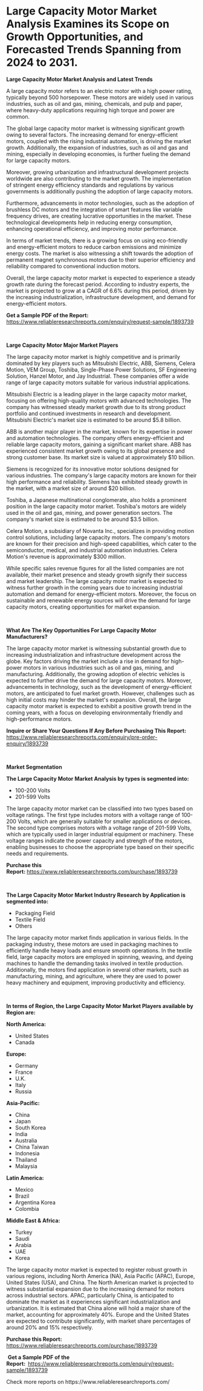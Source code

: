 <p><h1>Large Capacity Motor Market Analysis Examines its Scope on Growth Opportunities, and Forecasted Trends Spanning from 2024 to 2031.</h1></p><p><strong>Large Capacity Motor Market Analysis and Latest Trends</strong></p>
<p><p>A large capacity motor refers to an electric motor with a high power rating, typically beyond 500 horsepower. These motors are widely used in various industries, such as oil and gas, mining, chemicals, and pulp and paper, where heavy-duty applications requiring high torque and power are common.</p><p>The global large capacity motor market is witnessing significant growth owing to several factors. The increasing demand for energy-efficient motors, coupled with the rising industrial automation, is driving the market growth. Additionally, the expansion of industries, such as oil and gas and mining, especially in developing economies, is further fueling the demand for large capacity motors.</p><p>Moreover, growing urbanization and infrastructural development projects worldwide are also contributing to the market growth. The implementation of stringent energy efficiency standards and regulations by various governments is additionally pushing the adoption of large capacity motors.</p><p>Furthermore, advancements in motor technologies, such as the adoption of brushless DC motors and the integration of smart features like variable frequency drives, are creating lucrative opportunities in the market. These technological developments help in reducing energy consumption, enhancing operational efficiency, and improving motor performance.</p><p>In terms of market trends, there is a growing focus on using eco-friendly and energy-efficient motors to reduce carbon emissions and minimize energy costs. The market is also witnessing a shift towards the adoption of permanent magnet synchronous motors due to their superior efficiency and reliability compared to conventional induction motors.</p><p>Overall, the large capacity motor market is expected to experience a steady growth rate during the forecast period. According to industry experts, the market is projected to grow at a CAGR of 6.6% during this period, driven by the increasing industrialization, infrastructure development, and demand for energy-efficient motors.</p></p>
<p><strong>Get a Sample PDF of the Report:&nbsp;</strong> <a href="https://www.reliableresearchreports.com/enquiry/request-sample/1893739">https://www.reliableresearchreports.com/enquiry/request-sample/1893739</a></p>
<p>&nbsp;</p>
<p><strong>Large Capacity Motor Major Market Players</strong></p>
<p><p>The large capacity motor market is highly competitive and is primarily dominated by key players such as Mitsubishi Electric, ABB, Siemens, Celera Motion, VEM Group, Toshiba, Single-Phase Power Solutions, SF Engineering Solution, Hanzel Motor, and Jay Industrial. These companies offer a wide range of large capacity motors suitable for various industrial applications.</p><p>Mitsubishi Electric is a leading player in the large capacity motor market, focusing on offering high-quality motors with advanced technologies. The company has witnessed steady market growth due to its strong product portfolio and continued investments in research and development. Mitsubishi Electric's market size is estimated to be around $5.8 billion.</p><p>ABB is another major player in the market, known for its expertise in power and automation technologies. The company offers energy-efficient and reliable large capacity motors, gaining a significant market share. ABB has experienced consistent market growth owing to its global presence and strong customer base. Its market size is valued at approximately $10 billion.</p><p>Siemens is recognized for its innovative motor solutions designed for various industries. The company's large capacity motors are known for their high performance and reliability. Siemens has exhibited steady growth in the market, with a market size of around $20 billion.</p><p>Toshiba, a Japanese multinational conglomerate, also holds a prominent position in the large capacity motor market. Toshiba's motors are widely used in the oil and gas, mining, and power generation sectors. The company's market size is estimated to be around $3.5 billion.</p><p>Celera Motion, a subsidiary of Novanta Inc., specializes in providing motion control solutions, including large capacity motors. The company's motors are known for their precision and high-speed capabilities, which cater to the semiconductor, medical, and industrial automation industries. Celera Motion's revenue is approximately $300 million.</p><p>While specific sales revenue figures for all the listed companies are not available, their market presence and steady growth signify their success and market leadership. The large capacity motor market is expected to witness further growth in the coming years due to increasing industrial automation and demand for energy-efficient motors. Moreover, the focus on sustainable and renewable energy sources will drive the demand for large capacity motors, creating opportunities for market expansion.</p></p>
<p>&nbsp;</p>
<p><strong>What Are The Key Opportunities For Large Capacity Motor Manufacturers?</strong></p>
<p><p>The large capacity motor market is witnessing substantial growth due to increasing industrialization and infrastructure development across the globe. Key factors driving the market include a rise in demand for high-power motors in various industries such as oil and gas, mining, and manufacturing. Additionally, the growing adoption of electric vehicles is expected to further drive the demand for large capacity motors. Moreover, advancements in technology, such as the development of energy-efficient motors, are anticipated to fuel market growth. However, challenges such as high initial costs may hinder the market's expansion. Overall, the large capacity motor market is expected to exhibit a positive growth trend in the coming years, with a focus on developing environmentally friendly and high-performance motors.</p></p>
<p><strong>Inquire or Share Your Questions If Any Before Purchasing This Report:</strong> <a href="https://www.reliableresearchreports.com/enquiry/pre-order-enquiry/1893739">https://www.reliableresearchreports.com/enquiry/pre-order-enquiry/1893739</a></p>
<p>&nbsp;</p>
<p><strong>Market Segmentation</strong></p>
<p><strong>The Large Capacity Motor Market Analysis by types is segmented into:</strong></p>
<p><ul><li>100-200 Volts</li><li>201-599 Volts</li></ul></p>
<p><p>The large capacity motor market can be classified into two types based on voltage ratings. The first type includes motors with a voltage range of 100-200 Volts, which are generally suitable for smaller applications or devices. The second type comprises motors with a voltage range of 201-599 Volts, which are typically used in larger industrial equipment or machinery. These voltage ranges indicate the power capacity and strength of the motors, enabling businesses to choose the appropriate type based on their specific needs and requirements.</p></p>
<p><strong>Purchase this Report:&nbsp;</strong><a href="https://www.reliableresearchreports.com/purchase/1893739">https://www.reliableresearchreports.com/purchase/1893739</a></p>
<p>&nbsp;</p>
<p><strong>The Large Capacity Motor Market Industry Research by Application is segmented into:</strong></p>
<p><ul><li>Packaging Field</li><li>Textile Field</li><li>Others</li></ul></p>
<p><p>The large capacity motor market finds application in various fields. In the packaging industry, these motors are used in packaging machines to efficiently handle heavy loads and ensure smooth operations. In the textile field, large capacity motors are employed in spinning, weaving, and dyeing machines to handle the demanding tasks involved in textile production. Additionally, the motors find application in several other markets, such as manufacturing, mining, and agriculture, where they are used to power heavy machinery and equipment, improving productivity and efficiency.</p></p>
<p>&nbsp;</p>
<p><strong>In terms of Region, the Large Capacity Motor Market Players available by Region are:</strong></p>
<p>
    <p> <strong> North America: </strong>
        <ul>
            <li>United States</li>
            <li>Canada</li>
        </ul>
        </p> 
    <p> <strong> Europe: </strong>
        <ul>
            <li>Germany</li>
            <li>France</li>
            <li>U.K.</li>
            <li>Italy</li>
            <li>Russia</li>
        </ul>
        </p> 
    <p> <strong> Asia-Pacific: </strong>
        <ul>
            <li>China</li>
            <li>Japan</li>
            <li>South Korea</li>
            <li>India</li>
            <li>Australia</li>
            <li>China Taiwan</li>
            <li>Indonesia</li>
            <li>Thailand</li>
            <li>Malaysia</li>
        </ul>
        </p> 
    <p> <strong> Latin America: </strong>
        <ul>
            <li>Mexico</li>
            <li>Brazil</li>
            <li>Argentina Korea</li>
            <li>Colombia</li>
        </ul>
        </p> 
    <p> <strong> Middle East & Africa: </strong>
        <ul>
            <li>Turkey</li>
            <li>Saudi</li>
            <li>Arabia</li>
            <li>UAE</li>
            <li>Korea</li>
        </ul>
    </p>
    </p>
<p><p>The large capacity motor market is expected to register robust growth in various regions, including North America (NA), Asia Pacific (APAC), Europe, United States (USA), and China. The North American market is projected to witness substantial expansion due to the increasing demand for motors across industrial sectors. APAC, particularly China, is anticipated to dominate the market as it experiences significant industrialization and urbanization. It is estimated that China alone will hold a major share of the market, accounting for approximately 40%. Europe and the United States are expected to contribute significantly, with market share percentages of around 20% and 15% respectively.</p></p>
<p><strong>Purchase this Report: </strong><a href="https://www.reliableresearchreports.com/purchase/1893739">https://www.reliableresearchreports.com/purchase/1893739</a></p>
<p>&nbsp;<strong>Get a Sample PDF of the Report:&nbsp;&nbsp;</strong><a href="https://www.reliableresearchreports.com/enquiry/request-sample/1893739">https://www.reliableresearchreports.com/enquiry/request-sample/1893739</a></p>
<p><strong></strong></p>
<p>Check more reports on https://www.reliableresearchreports.com/</p>
